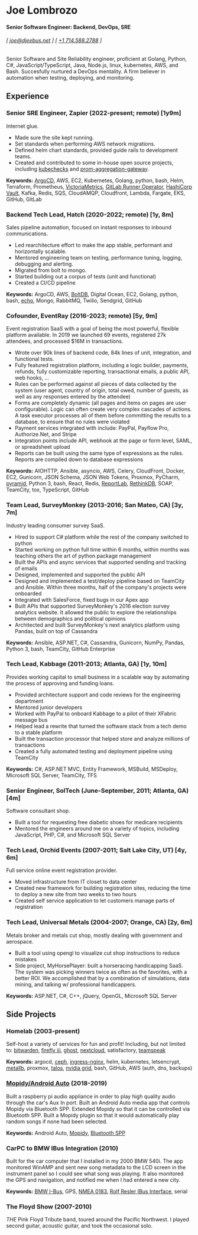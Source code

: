 Joe Lombrozo
============

#### Senior Software Engineer: Backend, DevOps, SRE
###### [ [joe@djeebus.net](mailto:joe@djeebus.net) ]  [ [+1 714.588.2788](tel:+17145882788) ]

Senior Software and Site Reliability engineer, proficient at Golang, Python, C#, JavaScript/TypeScript, Java, Node.js, linux, kubernetes, AWS, and Bash. Succesfully nurtured a DevOps mentality. A firm believer in automation when testing, deploying, and monitoring.

Experience
---------

### **Senior SRE Engineer, Zapier** (2022-present; remote) [1y9m]

Internet glue.

- Made sure the site kept running.
- Set standards when performing AWS network migrations.
- Defined helm chart standards, provided guide rails to development teams.
- Created and contributed to some in-house open source projects, including [kubechecks](https://github.com/zapier/kubechecks) and [prom-aggregation-gateway](https://github.com/zapier/prom-aggregation-gateway).

**Keywords:** [ArgoCD](https://argoproj.github.io/cd/), AWS, EC2, Kubernetes, Golang, python, bash, Helm, Terraform, Prometheus, [VictoriaMetrics](https://victoriametrics.com/), [GitLab Runner Operator](https://operatorhub.io/operator/gitlab-runner-operator), [HashiCorp Vault](https://www.vaultproject.io/), Kafka, Redis, SQS, CloudAMQP, Cloudfront, Lambda, Fargate, EKS, GitHub, GitLab

### **Backend Tech Lead, Hatch** (2020-2022; remote) [1y, 8m]

Sales pipeline automation, focused on instant responses to inbound communications.

- Led rearchitecture effort to make the app stable, performant and horizontally scalable.
- Mentored engineering team on testing, performance tuning, logging, debugging and alerting.
- Migrated from bolt to mongo.
- Started building out a corpus of tests (unit and functional)
- Created a CI/CD pipeline

**Keywords:** ArgoCD, AWS, [BoltDB](https://github.com/boltdb/bolt), Digital Ocean, EC2, Golang, python, bash, [echo](https://echo.labstack.com/), Mongo, RabbitMQ, Twilio, Sendgrid, GitHub

### **Cofounder, EventRay** (2016-2023; remote) [5y, 9m]

Event registration SaaS with a goal of being the most powerful, flexible platform available. In 2019 we launched 69 events, registered 27k attendees, and processed $16M in transactions.

- Wrote over 90k lines of backend code, 84k lines of unit, integration, and functional tests.
- Fully featured registration platform, including a logic builder, payments, refunds, fully customizable reporting, transactional emails, a public API, web hooks, ...
- Rules can be performed against all pieces of data collected by the system (user agent, country of origin, total owed, number of guests, as well as any responses entered by the attendee)
- Forms are completely dynamic (all pages and items on pages are user configurable). Logic can often create very complex cascades of actions. A task executor processes all of them before committing the results to a database, to ensure that no rules were violated
- Payment services integrated with include: PayPal, Payflow Pro, Authorize.Net, and Stripe
- Integration points include API, webhook at the page or form level, SAML, or spreadsheet upload
- Reports can be built using the same type of expressions as the rules. Reports are compiled down to database expressions

**Keywords:** AIOHTTP, Ansible, asyncio, AWS, Celery, CloudFront, Docker, EC2, Gunicorn, JSON Schema, JSON Web Tokens, Proxmox, PyCharm, [pyramid](https://trypyramid.com/), Python 3, bash, React, Redis, [ReportLab](https://www.reportlab.com/), [RethinkDB](https://rethinkdb.com/), SOAP, TeamCity, tox, TypeScript, GitHub

### **Team Lead, SurveyMonkey** (2013-2016; San Mateo, CA) [3y, 7m]

Industry leading consumer survey SaaS.

- Hired to support C# platform while the rest of the company switched to python
- Started working on python full time within 6 months, within months was teaching others the art of python package management
- Built the APIs and async services that supported sending and tracking of emails
- Designed, implemented and supported the public API
- Designed and implemented a test/deploy pipeline based on TeamCity and Ansible. Within three months, half of the company's projects were onboarded
- Integrated with SalesForce, fixed bugs in our Apex app
- Built APIs that supported SurveyMonkey's 2016 election survey analytics website. It allowed the public to explore the relationships between demographics and political opinions
- Architected and built SurveyMonkey's next analytics platform using Pandas, built on top of Cassandra

**Keywords:** Ansible, ASP.NET, C#, Cassandra, Gunicorn, NumPy, Pandas, Python 3, bash, TeamCity, GitHub Enterprise

### **Tech Lead, Kabbage** (2011-2013; Atlanta, GA) [1y, 10m]

Provides working capital to small business in a scalable way by automating the process of approving and funding loans.

- Provided architecture support and code reviews for the engineering department
- Mentored junior developers
- Worked with PayPal to onboard Kabbage to a pilot of their XFabric message bus
- Helped lead a rewrite that turned the software stack from a tech demo to a stable platform
- Built the transaction processor that helped store and analyze millions of transactions
- Created a fully automated testing and deployment pipeline using TeamCity

**Keywords:** C#, ASP.NET MVC, Entity Framework, MSBuild, MSDeploy, Microsoft SQL Server, TeamCity, TFS

### **Senior Engineer, SolTech** (June-September, 2011; Atlanta, GA) [4m]

Software consultant shop.

- Built a tool for requesting free diabetic shoes for medicare recipients
- Mentored the engineers around me on a variety of topics, including JavaScript, PHP, C#, and Microsoft SQL Server

### **Tech Lead, Orchid Events** (2007-2011; Salt Lake City, UT) [4y, 6m]

Full service online event registration provider.

- Moved infrastructure from IT closet to data center
- Created new framework for building registration sites, reducing the time to deploy a new site from two weeks to two hours
- Created self service application to let customers manage parts of registration

### **Tech Lead, Universal Metals** (2004-2007; Orange, CA) [2y, 6m]

Metals broker and metals cut shop, mostly dealing with government and aerospace.

- Built a tool using opengl to visualize cut shop instructions to reduce mistakes
- Side project, MyHorsePlayer: built a horseracing handicapping SaaS. The system was picking winners twice as often as the favorites, with a better ROI. We accomplished that by a combination of simulations, data mining, and talking w/ professional handicappers.

**Keywords:** ASP.NET, C#, C++, jQuery, OpenGL, Microsoft SQL Server

Side Projects
-------------

### **Homelab** (2003-present)

Self-host a variety of services for fun and profit! Including, but not limited to: [bitwarden](https://bitwarden.com/), [firefly iii](https://www.firefly-iii.org/), [ghost](https://ghost.org/), [nextcloud](https://nextcloud.com/), satisfactory, [teamspeak](https://www.teamspeak.com/)

**Keywords:** argocd, [ceph](https://www.ceph.com/en/), [ingress-nginx](https://kubernetes.github.io/ingress-nginx/), helm, kubernetes, letsencrypt, [metallb](https://metallb.universe.tf/), proxmox, [talos](https://www.talos.dev/), [nvidia grid](https://www.nvidia.com/content/dam/en-zz/Solutions/design-visualization/documents/nvidia-p40-datasheet.pdf), bash, GitHub, AWS (auth, dns, backups)

### **[Mopidy/Android Auto](https://github.com/djeebus?tab=repositories&q=mopidy)** (2018-2019)

Built a raspberry pi audio appliance in order to play high quality audio through the car's Aux In port. Built an Android Auto media app that controls Mopidy via Bluetooth SPP. Extended Mopidy so that it can be controlled via Bluetooth SPP. Built a Mopidy plugin so that it would automatically play random songs if none had been selected.

**Keywords:** Android Auto, [Mopidy](https://mopidy.com/), [Bluetooth SPP](https://en.wikipedia.org/wiki/List_of_Bluetooth_profiles#Serial_Port_Profile_(SPP))

### **CarPC to BMW IBus Integration** (2010)

Built for the car computer that I installed in my 2000 BMW 540i. The app monitored WinAMP and sent new song metadata to the LCD screen in the instrument panel so I could see what song was playing. It also monitored the GPS and navigation, and notified me when I had entered a new city.

**Keywords:** [BMW I-Bus](https://www.everything2.com/title/BMW+I-Bus), GPS, [NMEA 0183](https://en.wikipedia.org/wiki/NMEA_0183), [Rolf Resler IBus Interface](http://www.reslers.de/IBUS/), serial

### **The Floyd Show** (2007-2010)

*THE* Pink Floyd Tribute band, toured around the Pacific Northwest. I played second guitar, acoustic guitar, and took the occasional solo.

